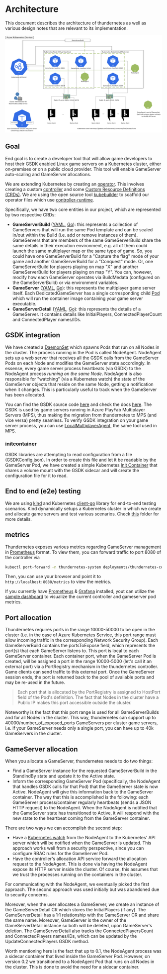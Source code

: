 # Architecture

This document describes the architecture of thundernetes as well as various design notes that are relevant to its implementation.

![Architecture diagram](diagram.png)

## Goal

End goal is to create a developer tool that will allow game developers to host their GSDK enabled Linux game servers on a Kubernetes cluster, either on-premises or on a public cloud provider. This tool will enable GameServer auto-scaling and GameServer allocations.

We are extending Kubernetes by creating an [operator](https://kubernetes.io/docs/concepts/extend-kubernetes/operator/). This involves creating a custom [controller](https://kubernetes.io/docs/concepts/architecture/controller/) and some [Custom Resource Definitions (CRDs)](https://kubernetes.io/docs/concepts/extend-kubernetes/api-extension/custom-resources/). We are using the open source tool [kubebuilder](https://github.com/kubernetes-sigs/kubebuilder) to scaffold our operator files which use [controller-runtime](https://github.com/kubernetes-sigs/controller-runtime).

Specifically, we have two core entities in our project, which are represented by two respective CRDs:

- **GameServerBuild** ([YAML](../operator/config/crd/bases/mps.playfab.com_gameserverbuildss.yaml), [Go](../operator/api/v1alpha1/gameserverbuild_types.go)): this represents a collection of GameServers that will run the same Pod template and can be scaled in/out within the Build (i.e. add or remove instances of them). GameServers that are members of the same GameServerBuild share the same details in their execution environment, e.g. all of them could launch the same multiplayer map or the same type of game. So, you could have one GameServerBuild for a "Capture the flag" mode of your game and another GameServerBuild for a "Conquest" mode. Or, one GameServerBuild for players playing on map "X" and another GameServerBuild for players playing on map "Y". You can, however, modify how each GameServer operates via BuildMedata (configured on the GameServerBuild) or via environment variables.
- **GameServer** ([YAML](../operator/config/crd/bases/mps.playfab.com_gameservers.yaml), [Go](../operator/api/v1alpha1/gameserver_types.go)): this represents the multiplayer game server itself. Each DedicatedGameServer has a single corresponding child [Pod](https://kubernetes.io/docs/concepts/workloads/pods/pod/) which will run the container image containing your game server executable.
- **GameServerDetail** ([YAML](../operator/config/crd/bases/mps.playfab.com_gameserverdetails.yaml), [Go](../operator/api/v1alpha1/gameserverdetail_types.go)): this represents the details of a GameServer. It contains details like InitialPlayers, ConnectedPlayerCount and ConnectedPlayer names/IDs.

## GSDK integration

We have created a [DaemonSet](https://kubernetes.io/docs/concepts/workloads/controllers/daemonset/) which spawns Pods that run on all Nodes in the cluster. The process running in the Pod is called NodeAgent. NodeAgent sets up a web server that receives all the GSDK calls from the GameServer Pods on each Node and modifies the GameServer state accordingly. In essense, every game server process heartbeats (via GSDK) to the NodeAgent process *running on the same Node*. NodeAgent is also responsible for "watching" (via a Kubernetes watch) the state of the GameServer objects that reside on the same Node, getting a notification when it changes. This is particularly useful to track when the GameServer has been allocated.

You can find the GSDK source code [here](https://github.com/PlayFab/gsdk) and check the docs [here](https://docs.microsoft.com/en-us/gaming/playfab/features/multiplayer/servers/integrating-game-servers-with-gsdk). The GSDK is used by game servers running in Azure PlayFab Multiplayer Servers (MPS), thus making the migration from thundernetes to MPS (and vice versa) pretty seamless. To verify GSDK integration on your game server process, you can use [LocalMultiplayerAgent](https://github.com/PlayFab/MpsAgent), the same tool used in MPS.

### initcontainer

GSDK libraries are attempting to read configuration from a file (GSDKConfig.json). In order to create this file and let it be readable by the GameServer Pod, we have created a simple Kubernetes [Init Container](https://kubernetes.io/docs/concepts/workloads/pods/init-containers/) that shares a volume mount with the GSDK sidecar and will create the configuration file for it to read.

## End to end (e2e) testing

We are using [kind](https://kind.sigs.k8s.io/) and Kubernetes [client-go](https://github.com/kubernetes/client-go) library for end-to-end testing scenarios. Kind dynamically setups a Kubernetes cluster in which we create and allocate game servers and test various scenarios. Check [this](../e2e) folder for more details.

## metrics

Thundernetes exposes various metrics regarding GameServer management in [Prometheus](https://prometheus.io) format. To view them, you can forward traffic to port 8080 of the controller via

```bash
kubectl port-forward -n thundernetes-system deployments/thundernetes-controller-manager 8080:8080
```

Then, you can use your browser and point it to `http://localhost:8080/metrics` to view the metrics.

If you currently have [Prometheus](https://prometheus.io) & [Grafana](https://grafana.org) installed, yout can utilize the [sample dashboard](../samples/grafana/readme.md) to visualize the current controller and gameserver pod metrics.

## Port allocation

Thundernetes requires ports in the range 10000-50000 to be open in the cluster (i.e. in the case of Azure Kubernetes Service, this port range must allow incoming traffic in the corresponding Network Security Group). Each GameServerBuild contains the portsToExpose field, which represents the port(s) that each GameServer listens to. This port is local to each GameServer container. Each container port, when the GameServer Pod is created, will be assigned a port in the range 10000-5000 (let's call it an external port) via a PortRegistry mechanism in the thundernetes controller. Game clients can send traffic to this external port. Once the GameServer session ends, the port is returned back to the pool of available ports and may be re-used in the future.

> Each port that is allocated by the PortRegistry is assigned to HostPort field of the Pod's definition. The fact that Nodes in the cluster have a Public IP makes this port accessible outside the cluster.

Noteworthy is the fact that this port range is used for all GameServerBuilds and for all Nodes in the cluster. This way, thundernetes can support up to 40000/number_of_exposed_ports GameServers per cluster game servers, i.e. if your GameServer needs only a single port, you can have up to 40k GameServers in the cluster.

## GameServer allocation

When you allocate a GameServer, thundernetes needs to do two things:

- Find a GameServer instance for the requested GameServerBuild in the StandindBy state and update it to the Active state.
- Inform the corresponding GameServer Pod (specifically, the NodeAgent that handles GSDK calls for that Pod) that the GameServer state is now Active. NodeAgent will give this information back to the GameServer container. The way that this is accomplished is the following: each GameServer process/container regularly heartbeats (sends a JSON HTTP request) to the NodeAgent. When the NodeAgent is notified that the GameServer state has transitioned to Active, it will respond with the new state to the heartbeat coming from the GameServer container.

There are two ways we can accomplish the second step:

- Have a [Kubernetes watch](https://kubernetes.io/docs/reference/using-api/api-concepts/#efficient-detection-of-changes) from the NodeAgent to the Kubernetes' API server which will be notified when the GameServer is updated. This approach works well from a security perspective, since you can configure RBAC rules for the GameServer Pod.
- Have the controller's allocation API service forward the allocation request to the NodeAgent. This is done via having the NodeAgent expose its HTTP server inside the cluster. Of course, this assumes that we trust the processes running on the containers in the cluster.

For communicating with the NodeAgent, we eventually picked the first approach. The second approach was used initially but was abandoned due to security concerns.

Moreover, when the user allocates a GameServer, we create an instance of the GameServerDetail CR which stores the InitialPlayers (if any). The GameServerDetail has a 1:1 relationship with the GameServer CR and share the same name. Moreover, GameServer is the owner of the GameServerDetail instance so both will be deleted, upon GameServer's deletion. The GameServerDetail also tracks the ConnectedPlayersCount and ConnectedPlayers names/IDs, which can be updated by the UpdateConnectedPlayers GSDK method.

Worth mentioning here is the fact that up to 0.1, the NodeAgent process was a sidecar container that lived inside the GameServer Pod. However, on version 0.2 we transitioned to a NodeAgent Pod that runs on all Nodes in the cluster. This is done to avoid the need for a sidecar container.
